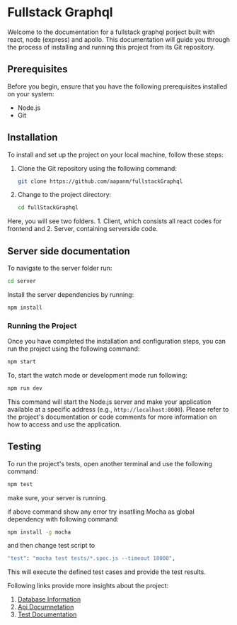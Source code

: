 # Fullstack Graphql

Welcome to the documentation for a fullstack graphql porject built with react, node (express) and apollo. This documentation will guide you through the process of installing and running this project from its Git repository.

## Prerequisites

Before you begin, ensure that you have the following prerequisites installed on your system:

- Node.js
- Git

## Installation

To install and set up the project on your local machine, follow these steps:

1. Clone the Git repository using the following command:

   ```bash
   git clone https://github.com/aapanm/fullstackGraphql
   ```

2. Change to the project directory:

   ```bash
   cd fullStackGraphql
   ```

Here, you will see two folders. 1. Client, which consists all react codes for frontend and 2. Server, containing serverside code.

## Server side documentation

To navigate to the server folder run:

```bash
cd server
```

Install the server dependencies by running:

```bash
npm install
```

### Running the Project

Once you have completed the installation and configuration steps, you can run the project using the following command:

```bash
npm start
```

To, start the watch mode or development mode run following:

```bash
npm run dev
```

This command will start the Node.js server and make your application available at a specific address (e.g., `http://localhost:8000`).
Please refer to the project's documentation or code comments for more information on how to access and use the application.

## Testing

To run the project's tests, open another terminal and use the following command:

```bash
npm test
```

make sure, your server is running.

if above command show any error try insatlling Mocha as global dependency with following command:

```bash
npm install -g mocha
```

and then change test script to

```bash
"test": "mocha test tests/*.spec.js --timeout 10000",
```

<!-- It will output something like this:

![test](docs/test.png) -->

This will execute the defined test cases and provide the test results.

Following links provide more insights about the project:

1. [Database Information](docs/dbDoc.md)
2. [Api Documnetation](docs/apiDoc.md)
3. [Test Documentation](docs/unit.md)
